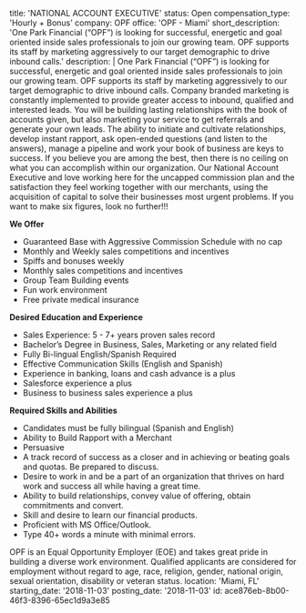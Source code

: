 title: 'NATIONAL ACCOUNT EXECUTIVE'
status: Open
compensation_type: 'Hourly + Bonus'
company: OPF
office: 'OPF - Miami'
short_description: 'One Park Financial (“OPF”) is looking for successful, energetic and goal oriented inside sales professionals to join our growing team. OPF supports its staff by marketing aggressively to our target demographic to drive inbound calls.'
description: |
  One Park Financial (“OPF”) is looking for successful, energetic and goal oriented inside sales professionals to join our growing team. OPF supports its staff by marketing aggressively to our target demographic to drive inbound calls. Company branded marketing is constantly implemented to provide greater access to inbound, qualified and interested leads. You will be building lasting relationships with the book of accounts given, but also marketing your service to get referrals and generate your own leads. The ability to initiate and cultivate relationships, develop instant rapport, ask open-ended questions (and listen to the answers), manage a pipeline and work your book of business are keys to success. If you believe you are among the best, then there is no ceiling on what you can accomplish within our organization.
  Our National Account Executive and love working here for the uncapped commission plan and the satisfaction they feel working together with our merchants, using the acquisition of capital to solve their businesses most urgent problems. If you want to make six figures, look no further!!!
  
  **We Offer**
  - Guaranteed Base with Aggressive Commission Schedule with no cap
  - Monthly and Weekly sales competitions and incentives
  - Spiffs and bonuses weekly
  - Monthly sales competitions and incentives
  - Group Team Building events
  - Fun work environment
  - Free private medical insurance 
  
  **Desired Education and Experience**
  - Sales Experience: 5 - 7+ years proven sales record
  - Bachelor’s Degree in Business, Sales, Marketing or any related field
  - Fully Bi-lingual English/Spanish Required
  - Effective Communication Skills (English and Spanish)
  - Experience in banking, loans and cash advance is a plus
  - Salesforce experience a plus
  - Business to business sales experience a plus
  
  **Required Skills and Abilities**
  - Candidates must be fully bilingual (Spanish and English)
  - Ability to Build Rapport with a Merchant
  - Persuasive
  - A track record of success as a closer and in achieving or beating goals and quotas. Be prepared to discuss.
  - Desire to work in and be a part of an organization that thrives on hard work and success all while having a great time.
  - Ability to build relationships, convey value of offering, obtain commitments and convert.
  - Skill and desire to learn our financial products.
  - Proficient with MS Office/Outlook.
  - Type 40+ words a minute with minimal errors.
  
  OPF is an Equal Opportunity Employer (EOE) and takes great pride in building a diverse work environment. Qualified applicants are considered for employment without regard to age, race, religion, gender, national origin, sexual orientation, disability or veteran status.
location: 'Miami, FL'
starting_date: '2018-11-03'
posting_date: '2018-11-03'
id: ace876eb-8b00-46f3-8396-65ec1d9a3e85
